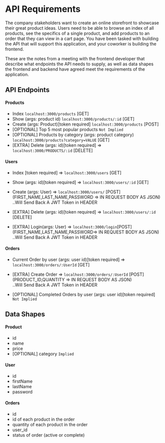 # API Requirements
The company stakeholders want to create an online storefront to showcase their great product ideas. Users need to be able to browse an index of all products, see the specifics of a single product, and add products to an order that they can view in a cart page. You have been tasked with building the API that will support this application, and your coworker is building the frontend.

These are the notes from a meeting with the frontend developer that describe what endpoints the API needs to supply, as well as data shapes the frontend and backend have agreed meet the requirements of the application. 

## API Endpoints
#### Products
- Index `localhost:3000/products` [GET]
- Show (args: product id) `localhost:3000/products/:id` [GET]
- Create (args: Product)[token required] `localhost:3000/products` [POST]
- [OPTIONAL] Top 5 most popular products `Not Implied`
- [OPTIONAL] Products by category (args: product category) `localhost:3000/products?category=VALUE` [GET]
- [EXTRA] Delete (args: id)[token required] => `localhost:3000/PRODUCTS/:id` [DELETE]

#### Users
- Index [token required] => `localhost:3000/users` [GET]
- Show (args: id)[token required] => `localhost:3000/users/:id` [GET]
- Create (args: User) => `localhost:3000/users/` [POST](FIRST_NAME,LAST_NAME,PASSWORD => IN REQUEST BODY AS JSON)  
        ..Will Send Back A JWT Token in HEADER

- [EXTRA] Delete (args: id)[token required] => `localhost:3000/users/:id` [DELETE]
- [EXTRA] Login(args: User) => `localhost:3000/login`[POST](FIRST_NAME,LAST_NAME,PASSWORD=> IN REQUEST BODY AS JSON)  
        ..Will Send Back A JWT Token in HEADER

#### Orders
- Current Order by user (args: user id)[token required] => `localhost:3000/orders/:UserId` [GET]
- [EXTRA] Create Order => `localhost:3000/orders/:UserId` [POST](PRODUCT_ID,QUANTITY => IN REQUEST BODY AS JSON)  
        ..Will Send Back A JWT Token in HEADER

- [OPTIONAL] Completed Orders by user (args: user id)[token required] `Not Implied`

## Data Shapes
#### Product
-  id
- name
- price
- [OPTIONAL] category `Implied`

#### User
- id
- firstName
- lastName
- password

#### Orders
- id
- id of each product in the order
- quantity of each product in the order
- user_id
- status of order (active or complete)

